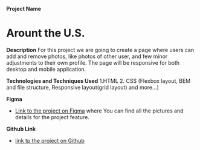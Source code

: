**Project Name**

# Arount the U.S.

**Description**
For this project we are going to create a page where users can add and remove photos, like photos of other user, and few minor adjustments to their own profile.
The page will be responsive for both desktop and mobile application.

**Technologies and Techniques Used**
1.HTML 2. CSS (Flexbox layout, BEM and file structure, Responsive layout(grid layout) and more...)

**Figma**

- [Link to the project on Figma](https://www.figma.com/file/ii4xxsJ0ghevUOcssTlHZv/Sprint-3%3A-Around-the-US?node-id=0%3A1)
  where You can find all the pictures and details for the project feature.

**Github Link**

- [ link tp the project on Github](git@github.com:maryafzali24/se_project_aroundtheus.git)
